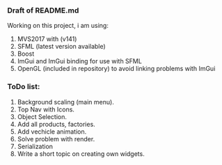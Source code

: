 


### Draft of README.md
Working on this project, i am using:
1. MVS2017 with (v141)
2. SFML (latest version available)
3. Boost 
4. ImGui and ImGui binding for use with SFML
5. OpenGL (included in repository) to avoid linking problems with ImGui


### ToDo list:
1. Background scaling (main menu).
2. Top Nav with Icons.
3. Object Selection.
4. Add all products, factories.
5. Add vechicle animation.
6. Solve problem with render.
7. Serialization
4. Write a short topic on creating own widgets.